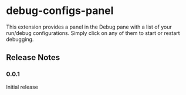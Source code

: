 # debug-configs-panel

This extension provides a panel in the Debug pane with a list of your run/debug configurations.
Simply click on any of them to start or restart debugging.

## Release Notes

### 0.0.1

Initial release
